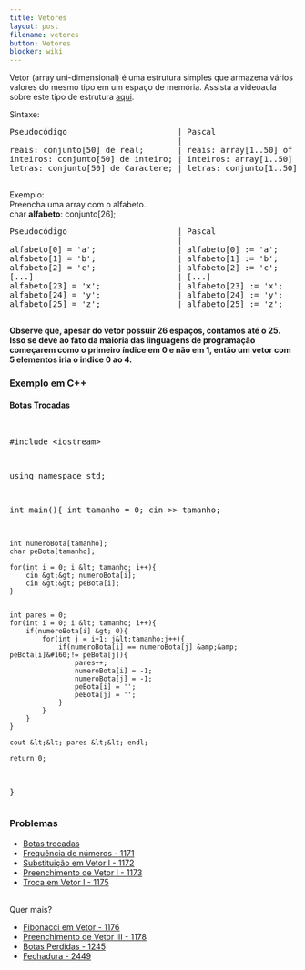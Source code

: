 ```yaml
---
title: Vetores
layout: post
filename: vetores
button: Vetores
blocker: wiki
---
```


<p>Vetor (array uni-dimensional) é uma estrutura simples que armazena vários valores do mesmo tipo em um espaço de memória. Assista a videoaula sobre este tipo de estrutura <a rel="nofollow" class="external text" href="https://www.youtube.com/watch?v=B6MUlVNzWQQ&amp;feature=youtu.be">aqui</a>.
</p><p>Sintaxe:
</p>
<pre>Pseudocódigo                       | Pascal                             | Linguagem C ou C++       
                                   |                                    |                    
reais: conjunto[50] de real;       | reais: array[1..50] of real;       | float reais[50];   
inteiros: conjunto[50] de inteiro; | inteiros: array[1..50] de integer; | int inteiros[50];
letras: conjunto[50] de Caractere; | letras: conjunto[1..50] de Char;   | char letras[50];
                                                               
</pre> 
<p>Exemplo:<br />
Preencha uma array com o alfabeto.<br />
char <b>alfabeto</b>: conjunto[26];
</p>
<pre>Pseudocódigo                       | Pascal                             | Linguagem C ou C++              
                                   |                                    |                    
alfabeto[0] = 'a';                 | alfabeto[0]&#160;:= 'a';                | alfabeto[0] = 'a';
alfabeto[1] = 'b';                 | alfabeto[1]&#160;:= 'b';                | alfabeto[1] = 'b';
alfabeto[2] = 'c';                 | alfabeto[2]&#160;:= 'c';                | alfabeto[2] = 'c';
[...]                              | [...]                              | [...]
alfabeto[23] = 'x';                | alfabeto[23]&#160;:= 'x';               | alfabeto[23] = 'x';
alfabeto[24] = 'y';                | alfabeto[24]&#160;:= 'y';               | alfabeto[24] = 'y';
alfabeto[25] = 'z';                | alfabeto[25]&#160;:= 'z';               | alfabeto[25] = 'z';
                                                               
</pre> 
<p><b>Observe que, apesar do vetor possuir 26 espaços, contamos até o 25. Isso se deve ao fato da maioria das linguagens de programação começarem como o primeiro índice em 0 e não em 1, então um vetor com 5 elementos iria o indice 0 ao 4.</b>
</p>
<h3><span id="Exemplo_em_C++"></span><span class="mw-headline" id="Exemplo_em_C.2B.2B">Exemplo em C++</span></h3>
<h4><span class="mw-headline" id="Botas_Trocadas"><a rel="nofollow" class="external text" href="https://olimpiada.ic.unicamp.br/pratique/p2/2017/f1/botas/">Botas Trocadas</a></span></h4>
<pre>

#include &lt;iostream&gt;

using namespace std;

int main(){
	int tamanho = 0;
	cin &gt;&gt; tamanho;

	int numeroBota[tamanho];
	char peBota[tamanho];

	for(int i = 0; i &lt; tamanho; i++){
		cin &gt;&gt; numeroBota[i];
		cin &gt;&gt; peBota[i];
	}


	int pares = 0;
	for(int i = 0; i &lt; tamanho; i++){
		if(numeroBota[i] &gt; 0){
			for(int j = i+1; j&lt;tamanho;j++){
				if(numeroBota[i] == numeroBota[j] &amp;&amp; peBota[i]&#160;!= peBota[j]){
					pares++;
					numeroBota[i] = -1;
					numeroBota[j] = -1;
					peBota[i] = '';
					peBota[j] = '';
				}
			}
		}
	}

	cout &lt;&lt; pares &lt;&lt; endl; 

	return 0;
}
</pre>
<h3><span class="mw-headline" id="Problemas">Problemas</span></h3>
<ul><li><a rel="nofollow" class="external text" href="https://olimpiada.ic.unicamp.br/pratique/p2/2017/f1/botas/">Botas trocadas</a></li>
<li><a rel="nofollow" class="external text" href="https://www.urionlinejudge.com.br/judge/pt/problems/view/1171">Frequência de números - 1171</a></li>
<li><a rel="nofollow" class="external text" href="https://www.urionlinejudge.com.br/judge/pt/problems/view/1172">Substituição em Vetor I - 1172</a></li>
<li><a rel="nofollow" class="external text" href="https://www.urionlinejudge.com.br/judge/pt/problems/view/1173">Preenchimento de Vetor I - 1173</a></li>
<li><a rel="nofollow" class="external text" href="https://www.urionlinejudge.com.br/judge/pt/problems/view/1175">Troca em Vetor I - 1175</a></li></ul>
<p><br />
Quer mais?
</p>
<ul><li><a rel="nofollow" class="external text" href="https://www.urionlinejudge.com.br/judge/pt/problems/view/1176">Fibonacci em Vetor - 1176</a></li>
<li><a rel="nofollow" class="external text" href="https://www.urionlinejudge.com.br/judge/pt/problems/view/1178">Preenchimento de Vetor III - 1178</a></li>
<li><a rel="nofollow" class="external text" href="https://www.urionlinejudge.com.br/judge/pt/problems/view/1245">Botas Perdidas - 1245</a></li>
<li><a rel="nofollow" class="external text" href="https://www.urionlinejudge.com.br/judge/pt/problems/view/2449">Fechadura - 2449</a></li></ul>
